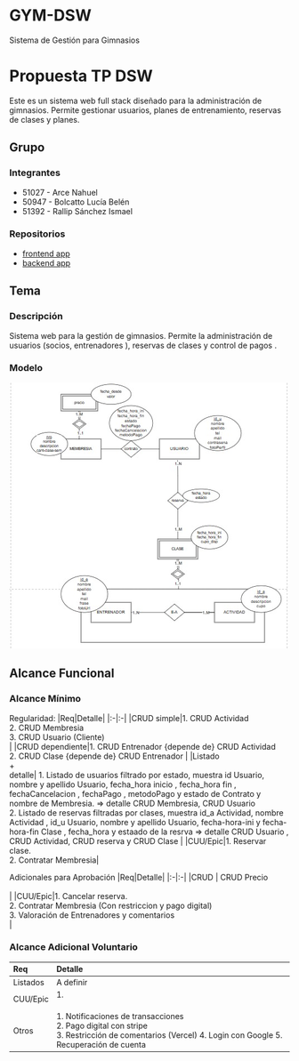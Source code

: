 # GYM-DSW

Sistema de Gestión para Gimnasios

# Propuesta TP DSW

Este es un sistema web full stack diseñado para la administración de gimnasios. Permite gestionar usuarios, planes de entrenamiento, reservas de clases y planes.

## Grupo

### Integrantes

- 51027 - Arce Nahuel
- 50947 - Bolcatto Lucía Belén
- 51392 - Rallip Sánchez Ismael

### Repositorios

- [frontend app](https://github.com/luciabolcatto/frontendAppGym.git)
- [backend app](https://github.com/luciabolcatto/backendAppGym.git)

## Tema

### Descripción

Sistema web para la gestión de gimnasios. Permite la administración de usuarios (socios, entrenadores ), reservas de clases y control de pagos .

### Modelo

![imagen del modelo](images\GYM.png)

## Alcance Funcional

### Alcance Mínimo

Regularidad:
|Req|Detalle|
|:-|:-|
|CRUD simple|1. CRUD Actividad <br>2. CRUD Membresia <br>3. CRUD Usuario (Cliente) <br>|
|CRUD dependiente|1. CRUD Entrenador {depende de} CRUD Actividad <br>2. CRUD Clase {depende de} CRUD Entrenador |
|Listado<br>+<br>detalle| 1. Listado de usuarios filtrado por estado, muestra id Usuario, nombre y apellido Usuario, fecha_hora inicio , fecha_hora fin , fechaCancelacion , fechaPago , metodoPago y estado de Contrato y nombre de Membresia. => detalle CRUD Membresia, CRUD Usuario <br> 2. Listado de reservas filtradas por clases, muestra id_a Actividad, nombre Actividad , id_u Usuario, nombre y apellido Usuario, fecha-hora-ini y fecha-hora-fin Clase , fecha_hora y estaado de la resrva => detalle CRUD Usuario , CRUD Actividad, CRUD reserva y CRUD Clase |
|CUU/Epic|1. Reservar clase. <br>2. Contratar Membresia|

Adicionales para Aprobación
|Req|Detalle|
|:-|:-|
|CRUD | CRUD Precio <br><br>|
|CUU/Epic|1. Cancelar reserva. <br>2. Contratar Membresia (Con restriccion y pago digital) <br>3. Valoración de Entrenadores y comentarios <br>|

### Alcance Adicional Voluntario

| Req      | Detalle                                                                                                                                                     |
| :------- | :---------------------------------------------------------------------------------------------------------------------------------------------------------- |
| Listados | A definir <br>                                                                                                                                              |
| CUU/Epic | 1. <br><br>                                                                                                                                                 |
| Otros    | 1. Notificaciones de transacciones <br>2. Pago digital con stripe <br> 3. Restricción de comentarios (Vercel) 4. Login con Google 5. Recuperación de cuenta |

